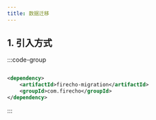 ```yaml
---
title: 数据迁移
---
```


## 1. 引入方式

:::code-group

```xml [pom.xml]

<dependency>
    <artifactId>firecho-migration</artifactId>
    <groupId>com.firecho</groupId>
</dependency>
```

:::

